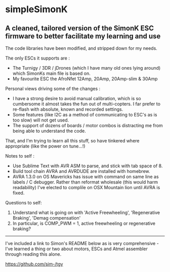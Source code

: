 # simpleSimonK

## A cleaned, tailored version of the SimonK ESC firmware to better facilitate my learning and use

The code libraries have been modified, and stripped down for my needs.

The only ESCs it supports are :

* The Turnigy / 3DR / jDrones (which I have many old ones lying around) which SimonKs main file is based on.
* My favourite ESC the AfroNfet 12Amp, 20Amp, 20Amp-slim & 30Amp

Personal views driving some of the changes :

* I have a strong desire to avoid manual calibration, which is so cumbersome it almost takes the fun out of multi-copters. I far prefer to re-flash with absolute, known and recorded settings.
* Some features (like I2C as a method of communicating to ESC's as is too slow) will not get used.
* The support of dozens of boards / motor combos is distracting me from being able to understand the code.

That, and I'm trying to learn all this stuff, so have tinkered where appropriate (like the power on tune...!)

Notes to self :

* Use Sublime Text with AVR ASM to parse, and stick with tab space of 8.
* Build tool chain AVRA and AVRDUDE are installed with homebrew.
* AVRA 1.3.0 on OS Mavericks has issue with command on same line as labels / C debugger. Rather than reformat wholesale (this would harm readability) I've elected to complile on OSX Mountain lion until AVRA is fixed.

Questions to self:

1. Understand what is going on with 'Active Freewheeling', 'Regenerative Braking', 'Demag compensation'
2. In particular, is COMP_PWM = 1, active freewheeling or regenerative braking?

-----

I've included a link to Simon's README below as is very comprehensive - I've learned a thing or two about motors, ESCs and Atmel assembler through reading this alone.

https://github.com/sim-/tgy
